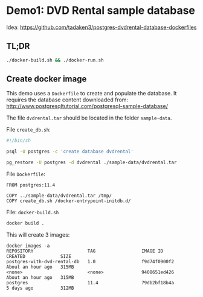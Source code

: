 # Demo1: DVD Rental sample database

Idea: https://github.com/tadaken3/postgres-dvdrental-database-dockerfiles

## TL;DR

```sh
./docker-build.sh && ./docker-run.sh
```

## Create docker image

This demo uses a `Dockerfile` to create and populate the database. It requires the database content downloaded from:
http://www.postgresqltutorial.com/postgresql-sample-database/

The file `dvdrental.tar` should be located in the folder `sample-data`.

File `create_db.sh`:

```sh
#!/bin/sh

psql -U postgres -c 'create database dvdrental'

pg_restore -U postgres -d dvdrental ./sample-data/dvdrental.tar
```

File `Dockerfile`:

```docker
FROM postgres:11.4

COPY ../sample-data/dvdrental.tar /tmp/
COPY create_db.sh /docker-entrypoint-initdb.d/
```

File: `docker-build.sh`

```sh
docker build .
```

This will create 3 images:

```
docker images -a                                                                                                                             REPOSITORY                    TAG                 IMAGE ID            CREATED             SIZE
postgres-with-dvd-rental-db   1.0                 f9d74f0900f2        About an hour ago   315MB
<none>                        <none>              9408651ed426        About an hour ago   315MB
postgres                      11.4                79db2bf18b4a        5 days ago          312MB
```



